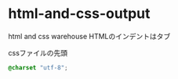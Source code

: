 # html-and-css-output
html and css warehouse
HTMLのインデントはタブ

cssファイルの先頭
```css
@charset "utf-8";
```
